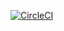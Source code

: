 
[![CircleCI](https://circleci.com/gh/suzuito/common-env.svg?style=svg)](https://circleci.com/gh/suzuito/common-env)
